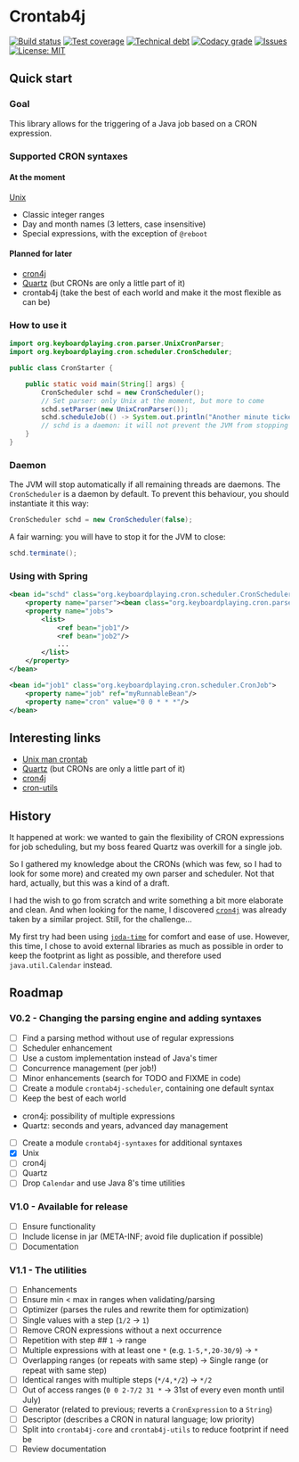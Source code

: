 # Crontab4j

[travis-badge]: https://img.shields.io/travis/cyChop/crontab4j.svg
[travis]: https://travis-ci.org/cyChop/crontab4j
[sonarc-badge]: https://img.shields.io/sonar/https/sonarqube.com/org.keyboardplaying:crontab4j/coverage.svg
[sonarc]: https://sonarqube.com/overview/coverage?id=org.keyboardplaying:crontab4j
[sonarq-badge]: https://img.shields.io/sonar/https/sonarqube.com/org.keyboardplaying:crontab4j/tech_debt.svg
[sonarq]: https://sonarqube.com/overview/debt?id=org.keyboardplaying:crontab4j
[codacy-badge]: https://img.shields.io/codacy/grade/727c69a110224dc9800cef0062d107de.svg
[codacy]: https://www.codacy.com/app/cyrille-chopelet/crontab4j
[issues-badge]: https://img.shields.io/github/issues-raw/cyChop/crontab4j.svg
[issues]: https://github.com/cyChop/crontab4j/issues
[waffle]: https://waffle.io/cyChop/crontab4j
[licens-badge]: https://img.shields.io/github/license/cyChop/crontab4j.svg
[licens]: https://opensource.org/licenses/MIT

[![Build status][travis-badge]][travis]
[![Test coverage][sonarc-badge]][sonarc]
[![Technical debt][sonarq-badge]][sonarq]
[![Codacy grade][codacy-badge]][codacy]
[![Issues][issues-badge]][waffle]
[![License: MIT][licens-badge]][licens]

[url-cron-unix]: http://www.unix.com/man-page/linux/5/crontab/
[url-cron-cron4j]: http://www.sauronsoftware.it/projects/cron4j/
[url-cron-utils]: https://github.com/jmrozanec/cron-utils
[url-cron-quartz]: http://quartz-scheduler.org/
[url-joda-time]: http://www.joda.org/joda-time/

## Quick start

### Goal

This library allows for the triggering of a Java job based on a CRON expression.

### Supported CRON syntaxes

#### At the moment

[Unix][url-cron-unix]
* Classic integer ranges
* Day and month names (3 letters, case insensitive)
* Special expressions, with the exception of `@reboot`

#### Planned for later

* [cron4j][url-cron-cron4j]
* [Quartz][url-cron-quartz] (but CRONs are only a little part of it)
* crontab4j (take the best of each world and make it the most flexible as can be)

### How to use it

```java
import org.keyboardplaying.cron.parser.UnixCronParser;
import org.keyboardplaying.cron.scheduler.CronScheduler;

public class CronStarter {

    public static void main(String[] args) {
        CronScheduler schd = new CronScheduler();
        // Set parser: only Unix at the moment, but more to come
        schd.setParser(new UnixCronParser());
        schd.scheduleJob(() -> System.out.println("Another minute ticked."), "* * * * *");
        // schd is a daemon: it will not prevent the JVM from stopping
    }
}
```

### Daemon

The JVM will stop automatically if all remaining threads are daemons. The `CronScheduler` is a daemon
by default. To prevent this behaviour, you should instantiate it this way:

```java
CronScheduler schd = new CronScheduler(false);
```

A fair warning: you will have to stop it for the JVM to close:

```java
schd.terminate();
```

### Using with Spring

```xml
<bean id="schd" class="org.keyboardplaying.cron.scheduler.CronScheduler">
    <property name="parser"><bean class="org.keyboardplaying.cron.parser.UnixCronParser"/></property>
    <property name="jobs">
        <list>
            <ref bean="job1"/>
            <ref bean="job2"/>
            ...
        </list>
    </property>
</bean>

<bean id="job1" class="org.keyboardplaying.cron.scheduler.CronJob">
    <property name="job" ref="myRunnableBean"/>
    <property name="cron" value="0 0 * * *"/>
</bean>
```

## Interesting links

* [Unix man crontab][url-cron-unix]
* [Quartz][url-cron-quartz] (but CRONs are only a little part of it)
* [cron4j][url-cron-cron4j]
* [cron-utils][url-cron-utils]

## History

It happened at work: we wanted to gain the flexibility of CRON expressions for job scheduling, but
my boss feared Quartz was overkill for a single job.

So I gathered my knowledge about the CRONs (which was few, so I had to look for some more) and
created my own parser and scheduler. Not that hard, actually, but this was a kind of a draft.

I had the wish to go from scratch and write something a bit more elaborate and clean. And when
looking for the name, I discovered [`cron4j`][url-cron-cron4j] was already taken by a similar project. Still,
for the challenge...

My first try had been using [`joda-time`][url-joda-time] for comfort and ease of use. However, this time, I
chose to avoid external libraries as much as possible in order to keep the footprint as light as
possible, and therefore used `java.util.Calendar` instead.

## Roadmap

### V0.2 - Changing the parsing engine and adding syntaxes

* [ ] Find a parsing method without use of regular expressions
* [ ] Scheduler enhancement
 * [ ] Use a custom implementation instead of Java's timer
 * [ ] Concurrence management (per job!)
* [ ] Minor enhancements (search for TODO and FIXME in code)
* [ ] Create a module `crontab4j-scheduler`, containing one default syntax
 * [ ] Keep the best of each world
  * cron4j: possibility of multiple expressions
  * Quartz: seconds and years, advanced day management
* [ ] Create a module `crontab4j-syntaxes` for additional syntaxes
 * [x] Unix
 * [ ] cron4j
 * [ ] Quartz
* [ ] Drop `Calendar` and use Java 8's time utilities

### V1.0 - Available for release

* [ ] Ensure functionality
* [ ] Include license in jar (META-INF; avoid file duplication if possible)
* [ ] Documentation

### V1.1 - The utilities

* [ ] Enhancements
 * [ ] Ensure min < max in ranges when validating/parsing
* [ ] Optimizer (parses the rules and rewrite them for optimization)
 * [ ] Single values with a step (`1/2` -> `1`)
 * [ ] Remove CRON expressions without a next occurrence
 * [ ] Repetition with step ## `1` -> range
 * [ ] Multiple expressions with at least one `*` (e.g. `1-5,*,20-30/9`) -> `*`
 * [ ] Overlapping ranges (or repeats with same step) -> Single range (or repeat with same step)
 * [ ] Identical ranges with multiple steps (`*/4,*/2`) -> `*/2`
 * [ ] Out of access ranges (`0 0 2-7/2 31 *` -> 31st of every even month until July)
* [ ] Generator (related to previous; reverts a `CronExpression` to a `String`)
* [ ] Descriptor (describes a CRON in natural language; low priority)
* [ ] Split into `crontab4j-core` and `crontab4j-utils` to reduce footprint if need be
* [ ] Review documentation

